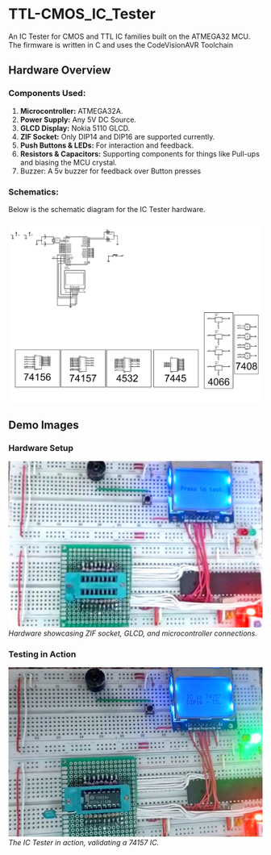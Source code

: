 # TTL-CMOS_IC_Tester
An IC Tester for CMOS and TTL IC families built on the ATMEGA32 MCU. The firmware is written in C and uses the CodeVisionAVR Toolchain

## Hardware Overview

### Components Used:
1. **Microcontroller:** ATMEGA32A.
2. **Power Supply:** Any 5V DC Source.
3. **GLCD Display:** Nokia 5110 GLCD.
4. **ZIF Socket:** Only DIP14 and DIP16 are supported currently.
5. **Push Buttons & LEDs:** For interaction and feedback.
6. **Resistors & Capacitors:** Supporting components for things like Pull-ups and biasing the MCU crystal.
7. Buzzer: A 5v buzzer for feedback over Button presses

### Schematics:
Below is the schematic diagram for the IC Tester hardware. 

![Schematic](./Images/Schematics.png)

## Demo Images

### Hardware Setup
![Hardware Setup](./Images/Tester.jpg)  
*Hardware showcasing ZIF socket, GLCD, and microcontroller connections.*

### Testing in Action
![Testing in Action](./Images/Demo.jpg)  
*The IC Tester in action, validating a 74157 IC.*
